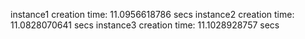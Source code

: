 instance1 creation time: 11.0956618786 secs 
instance2 creation time: 11.0828070641 secs 
instance3 creation time: 11.1028928757 secs 
